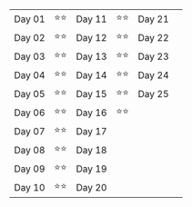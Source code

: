 |      |    |      |    |      |    |
|------|----|------|----|------|----|
|Day 01|⭐⭐|Day 11|⭐⭐|Day 21|    |
|Day 02|⭐⭐|Day 12|⭐⭐|Day 22|    |
|Day 03|⭐⭐|Day 13|⭐⭐|Day 23|    |
|Day 04|⭐⭐|Day 14|⭐⭐|Day 24|    |
|Day 05|⭐⭐|Day 15|⭐⭐|Day 25|    |
|Day 06|⭐⭐|Day 16|⭐⭐|      |    |
|Day 07|⭐⭐|Day 17|    |      |    |
|Day 08|⭐⭐|Day 18|    |      |    |
|Day 09|⭐⭐|Day 19|    |      |    |
|Day 10|⭐⭐|Day 20|    |      |    |
